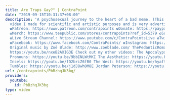 ```yaml
---
title: Are Traps Gay?" | ContraPoint
date: "2019-09-15T10:31:37+08:00"
description: 'A psychosexual journey to the heart of a bad meme. (This is an educational
  video I made for scientific and artistic purposes and is very advertiser friendly.)
  ✿Patreon: https://www.patreon.com/contrapoints ✿Donate: https://paypal.me/contrapoints
  ✿Merch: https://www.teepublic.com/stores/contrapoints?ref_id=5379 ✿Subscribe: https://www.youtube.com/c/ContraPoints
  ✿Live Stream Channel: https://www.youtube.com/c/ContraPointsLive ✿Twitter: https://twitter.com/ContraPoints
  ✿Facebook: https://www.facebook.com/ContraPoints/ ✿Instagram: https://www.instagram.com/contrapoints/
  Original music by Zoë Blade: http://www.zoeblade.com/ ThePedanticRomantic video:
  https://youtu.be/nxeB2AXIG3E Check out my other videos: The Apocalypse: https://youtu.be/S6GodWn4XMM
  Pronouns: https://youtu.be/9bbINLWtMKI The Aesthetic: https://youtu.be/z1afqR5QkDM
  Incels: https://youtu.be/fD2briZ6fB0 The West: https://youtu.be/hyaftqCORT4 Tiffany
  Tumbles: https://youtu.be/j1dJ8whOM8E Jordan Peterson: https://youtu.be/4LqZdkkBDas'
url: /contrapoints/PbBzhqJK3bg/
providers:
  youtube:
    id: PbBzhqJK3bg
type: video
---
```

